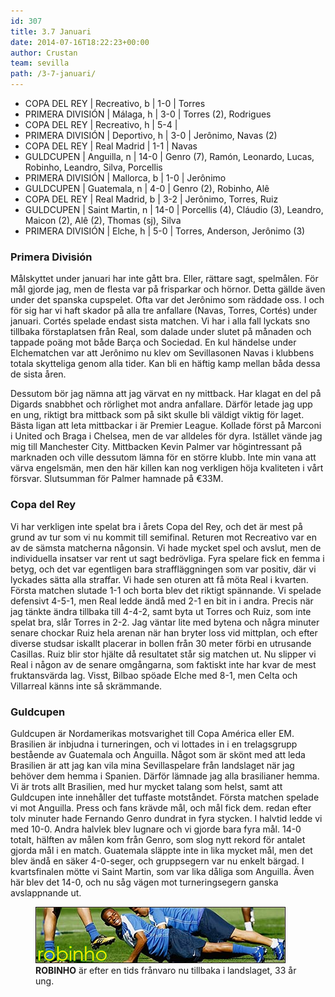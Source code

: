 ```yaml
---
id: 307
title: 3.7 Januari
date: 2014-07-16T18:22:23+00:00
author: Crustan
team: sevilla
path: /3-7-januari/
---
```


- COPA DEL REY | Recreativo, b | 1-0 | Torres
- PRIMERA DIVISIÓN | Málaga, h | 3-0 | Torres (2), Rodrigues
- COPA DEL REY | Recreativo, h | 5-4 |
- PRIMERA DIVISIÓN | Deportivo, h | 3-0 | Jerônimo, Navas (2)
- COPA DEL REY | Real Madrid | 1-1 | Navas
- GULDCUPEN | Anguilla, n | 14-0 | Genro (7), Ramón, Leonardo, Lucas, Robinho, Leandro, Silva, Porcellis
- PRIMERA DIVISIÓN | Mallorca, b | 1-0 | Jerônimo
- GULDCUPEN | Guatemala, n | 4-0 | Genro (2), Robinho, Alê
- COPA DEL REY | Real Madrid, b | 3-2 | Jerônimo, Torres, Ruiz
- GULDCUPEN | Saint Martin, n | 14-0 | Porcellis (4), Cláudio (3), Leandro, Maicon (2), Alê (2), Thomas (sj), Silva
- PRIMERA DIVISIÓN | Elche, h | 5-0 | Torres, Anderson, Jerônimo (3)

### Primera División

Målskyttet under januari har inte gått bra. Eller, rättare sagt, spelmålen. För mål gjorde jag, men de flesta var på frisparkar och hörnor. Detta gällde även under det spanska cupspelet. Ofta var det Jerônimo som räddade oss. I och för sig har vi haft skador på alla tre anfallare (Navas, Torres, Cortés) under januari. Cortés spelade endast sista matchen. Vi har i alla fall lyckats sno tillbaka förstaplatsen från Real, som dalade under slutet på månaden och tappade poäng mot både Barça och Sociedad. En kul händelse under Elchematchen var att Jerônimo nu klev om Sevillasonen Navas i klubbens totala skytteliga genom alla tider. Kan bli en häftig kamp mellan båda dessa de sista åren.

Dessutom bör jag nämna att jag värvat en ny mittback. Har klagat en del på Digards snabbhet och rörlighet mot andra anfallare. Därför letade jag upp en ung, riktigt bra mittback som på sikt skulle bli väldigt viktig för laget. Bästa ligan att leta mittbackar i är Premier League. Kollade först på Marconi i United och Braga i Chelsea, men de var alldeles för dyra. Istället vände jag mig till Manchester City. Mittbacken Kevin Palmer var högintressant på marknaden och ville dessutom lämna för en större klubb. Inte min vana att värva engelsmän, men den här killen kan nog verkligen höja kvaliteten i vårt försvar. Slutsumman för Palmer hamnade på €33M.

### Copa del Rey

Vi har verkligen inte spelat bra i årets Copa del Rey, och det är mest på grund av tur som vi nu kommit till semifinal. Returen mot Recreativo var en av de sämsta matcherna någonsin. Vi hade mycket spel och avslut, men de individuella insatser var rent ut sagt bedrövliga. Fyra spelare fick en femma i betyg, och det var egentligen bara straffläggningen som var positiv, där vi lyckades sätta alla straffar. Vi hade sen oturen att få möta Real i kvarten. Första matchen slutade 1-1 och borta blev det riktigt spännande. Vi spelade defensivt 4-5-1, men Real ledde ändå med 2-1 en bit in i andra. Precis när jag tänkte ändra tillbaka till 4-4-2, samt byta ut Torres och Ruiz, som inte spelat bra, slår Torres in 2-2. Jag väntar lite med bytena och några minuter senare chockar Ruiz hela arenan när han bryter loss vid mittplan, och efter diverse studsar iskallt placerar in bollen från 30 meter förbi en utrusande Casillas. Ruiz blir stor hjälte då resultatet står sig matchen ut. Nu slipper vi Real i någon av de senare omgångarna, som faktiskt inte har kvar de mest fruktansvärda lag. Visst, Bilbao spöade Elche med 8-1, men Celta och Villarreal känns inte så skrämmande.

### Guldcupen

Guldcupen är Nordamerikas motsvarighet till Copa América eller EM. Brasilien är inbjudna i turneringen, och vi lottades in i en trelagsgrupp bestående av Guatemala och Anguilla. Något som är skönt med att leda Brasilien är att jag kan vila mina Sevillaspelare från landslaget när jag behöver dem hemma i Spanien. Därför lämnade jag alla brasilianer hemma. Vi är trots allt Brasilien, med hur mycket talang som helst, samt att Guldcupen inte innehåller det tuffaste motståndet. Första matchen spelade vi mot Anguilla. Press och fans krävde mål, och mål fick dem. redan efter tolv minuter hade Fernando Genro dundrat in fyra stycken. I halvtid ledde vi med 10-0. Andra halvlek blev lugnare och vi gjorde bara fyra mål. 14-0 totalt, hälften av målen kom från Genro, som slog nytt rekord för antalet gjorda mål i en match. Guatemala släppte inte in lika mycket mål, men det blev ändå en säker 4-0-seger, och gruppsegern var nu enkelt bärgad. I kvartsfinalen mötte vi Saint Martin, som var lika dåliga som Anguilla. Även här blev det 14-0, och nu såg vägen mot turneringsegern ganska avslappnande ut.

<figure>
  <img src="../images/robinho.png" alt="robinho"  />
  <figcaption><strong>ROBINHO</strong> är efter en tids frånvaro nu tillbaka i landslaget, 33 år ung.</figcaption>
</figure>
